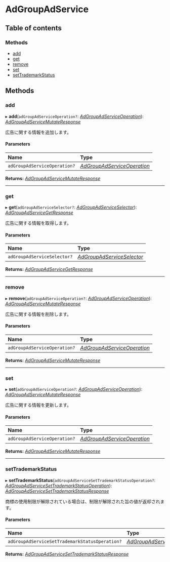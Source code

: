 # AdGroupAdService


## Table of contents

### Methods

- [add](adgroupadservice.md#add)
- [get](adgroupadservice.md#get)
- [remove](adgroupadservice.md#remove)
- [set](adgroupadservice.md#set)
- [setTrademarkStatus](adgroupadservice.md#settrademarkstatus)

## Methods

### add

▸ **add**(`adGroupAdServiceOperation?`: [*AdGroupAdServiceOperation*](../../data/search/adgroupadserviceoperation.md)): [*AdGroupAdServiceMutateResponse*](../../data/search/adgroupadservicemutateresponse.md)

<div lang=\"ja\">広告に関する情報を追加します。</div> 

#### Parameters

| Name | Type |
| :------ | :------ |
| `adGroupAdServiceOperation?` | [*AdGroupAdServiceOperation*](../../data/search/adgroupadserviceoperation.md) |

**Returns:** [*AdGroupAdServiceMutateResponse*](../../data/search/adgroupadservicemutateresponse.md)

___

### get

▸ **get**(`adGroupAdServiceSelector?`: [*AdGroupAdServiceSelector*](../../data/search/adgroupadserviceselector.md)): [*AdGroupAdServiceGetResponse*](../../data/search/adgroupadservicegetresponse.md)

<div lang=\"ja\">広告に関する情報を取得します。</div> 

#### Parameters

| Name | Type |
| :------ | :------ |
| `adGroupAdServiceSelector?` | [*AdGroupAdServiceSelector*](../../data/search/adgroupadserviceselector.md) |

**Returns:** [*AdGroupAdServiceGetResponse*](../../data/search/adgroupadservicegetresponse.md)

___

### remove

▸ **remove**(`adGroupAdServiceOperation?`: [*AdGroupAdServiceOperation*](../../data/search/adgroupadserviceoperation.md)): [*AdGroupAdServiceMutateResponse*](../../data/search/adgroupadservicemutateresponse.md)

<div lang=\"ja\">広告に関する情報を削除します。</div> 

#### Parameters

| Name | Type |
| :------ | :------ |
| `adGroupAdServiceOperation?` | [*AdGroupAdServiceOperation*](../../data/search/adgroupadserviceoperation.md) |

**Returns:** [*AdGroupAdServiceMutateResponse*](../../data/search/adgroupadservicemutateresponse.md)

___

### set

▸ **set**(`adGroupAdServiceOperation?`: [*AdGroupAdServiceOperation*](../../data/search/adgroupadserviceoperation.md)): [*AdGroupAdServiceMutateResponse*](../../data/search/adgroupadservicemutateresponse.md)

<div lang=\"ja\">広告に関する情報を更新します。</div> 

#### Parameters

| Name | Type |
| :------ | :------ |
| `adGroupAdServiceOperation?` | [*AdGroupAdServiceOperation*](../../data/search/adgroupadserviceoperation.md) |

**Returns:** [*AdGroupAdServiceMutateResponse*](../../data/search/adgroupadservicemutateresponse.md)

___

### setTrademarkStatus

▸ **setTrademarkStatus**(`adGroupAdServiceSetTrademarkStatusOperation?`: [*AdGroupAdServiceSetTrademarkStatusOperation*](../../data/search/adgroupadservicesettrademarkstatusoperation.md)): [*AdGroupAdServiceSetTrademarkStatusResponse*](../../data/search/adgroupadservicesettrademarkstatusresponse.md)

<div lang=\"ja\">商標の使用制限が解除されている場合は、制限が解除された旨の値が返却されます。</div> 

#### Parameters

| Name | Type |
| :------ | :------ |
| `adGroupAdServiceSetTrademarkStatusOperation?` | [*AdGroupAdServiceSetTrademarkStatusOperation*](../../data/search/adgroupadservicesettrademarkstatusoperation.md) |

**Returns:** [*AdGroupAdServiceSetTrademarkStatusResponse*](../../data/search/adgroupadservicesettrademarkstatusresponse.md)
